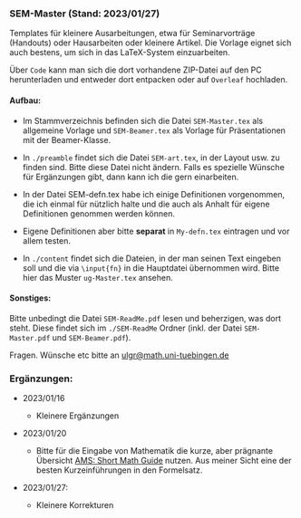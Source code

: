 
### SEM-Master (Stand: 2023/01/27)

Templates für kleinere Ausarbeitungen, etwa für Seminarvorträge (Handouts) oder Hausarbeiten oder kleinere Artikel. Die Vorlage eignet sich auch bestens, um sich in das LaTeX-System einzuarbeiten.

Über `Code` kann man sich die dort vorhandene ZIP-Datei auf den PC herunterladen und entweder dort entpacken oder auf `Overleaf` hochladen.

#### Aufbau:

* Im Stammverzeichnis befinden sich die Datei `SEM-Master.tex` als allgemeine Vorlage und `SEM-Beamer.tex` als Vorlage für Präsentationen mit der Beamer-Klasse.

* In `./preamble` findet sich die Datei `SEM-art.tex`, in der Layout usw. zu finden sind. Bitte diese Datei nicht ändern. Falls es spezielle Wünsche für Ergänzungen gibt, dann kann ich die gern einarbeiten.

* In der Datei SEM-defn.tex habe ich einige Definitionen vorgenommen, die ich einmal für nützlich halte und die auch als Anhalt für eigene Definitionen genommen werden können.

* Eigene Definitionen aber bitte **separat** in `My-defn.tex` eintragen und vor allem testen.

* In `./content` findet sich die Dateien, in der man seinen Text eingeben soll und die via `\input{fn}` in die Hauptdatei übernommen wird. Bitte hier das Muster `ug-Master.tex` ansehen.

#### Sonstiges: 	 
	 
Bitte unbedingt die Datei `SEM-ReadMe.pdf` lesen und beherzigen, was dort steht. 
Diese findet sich im `./SEM-ReadMe` Ordner (inkl. der Datei `SEM-Master.pdf` und `SEM-Beamer.pdf`).

Fragen. Wünsche etc bitte an ulgr@math.uni-tuebingen.de

### Ergänzungen:

* 2023/01/16
	- Kleinere Ergänzungen

* 2023/01/20 
	- Bitte für die Eingabe von Mathematik die kurze, aber prägnante Übersicht [AMS: Short Math Guide](https://ctan.org/pkg/short-math-guide) nutzen. Aus meiner Sicht eine der besten Kurzeinführungen in den Formelsatz. 
	
* 2023/01/27:
	- Kleinere Korrekturen



